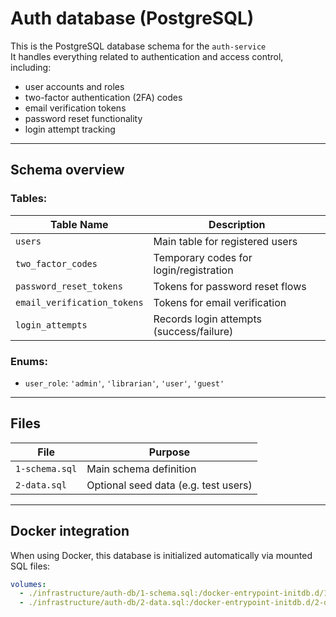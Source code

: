 # Auth database (PostgreSQL)

This is the PostgreSQL database schema for the `auth-service`  
It handles everything related to authentication and access control, including:

- user accounts and roles
- two-factor authentication (2FA) codes
- email verification tokens
- password reset functionality
- login attempt tracking

---

## Schema overview

### Tables:
| Table Name                | Description                              |
|---------------------------|------------------------------------------|
| `users`                   | Main table for registered users          |
| `two_factor_codes`        | Temporary codes for login/registration   |
| `password_reset_tokens`   | Tokens for password reset flows          |
| `email_verification_tokens` | Tokens for email verification          |
| `login_attempts`          | Records login attempts (success/failure) |

### Enums:
- `user_role`: `'admin'`, `'librarian'`, `'user'`, `'guest'`

---

## Files

| File             | Purpose                                       |
|------------------|-----------------------------------------------|
| `1-schema.sql`   | Main schema definition                        |
| `2-data.sql`     | Optional seed data (e.g. test users)          |

---

## Docker integration

When using Docker, this database is initialized automatically via mounted SQL files:

```yaml
volumes:
  - ./infrastructure/auth-db/1-schema.sql:/docker-entrypoint-initdb.d/1-schema.sql
  - ./infrastructure/auth-db/2-data.sql:/docker-entrypoint-initdb.d/2-data.sql
```

